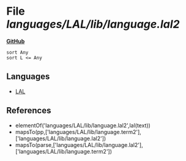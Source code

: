 # File _languages/LAL/lib/language.lal2_
**[GitHub](https://github.com/softlang/yas/blob/master/languages/LAL/lib/language.lal2)**
```
sort Any
sort L <= Any
```

## Languages
* [LAL](../languages/LAL.md)

## References
* elementOf('languages/LAL/lib/language.lal2',lal(text))
* mapsTo(pp,['languages/LAL/lib/language.term2'],['languages/LAL/lib/language.lal2'])
* mapsTo(parse,['languages/LAL/lib/language.lal2'],['languages/LAL/lib/language.term2'])
